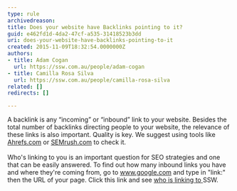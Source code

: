 ```yaml
---
type: rule
archivedreason: 
title: Does your website have Backlinks pointing to it?
guid: e462fd1d-4da2-47cf-a535-31418523b3dd
uri: does-your-website-have-backlinks-pointing-to-it
created: 2015-11-09T18:32:54.0000000Z
authors:
- title: Adam Cogan
  url: https://ssw.com.au/people/adam-cogan
- title: Camilla Rosa Silva
  url: https://ssw.com.au/people/camilla-rosa-silva
related: []
redirects: []

---
```



<div>​A backlink is any “incoming” or “inbound” link to your website. Besides the total number of backlinks directing people to your website, the relevance of these links is also important. Quality is key. We suggest using tools like <a href="https&#58;//ahrefs.com/">Ahrefs.com</a> or <a href="https&#58;//www.semrush.com/">SEMrush.com</a> to check it.<br></div><div><br></div><div>Who's linking to you is an important question for SEO strategies and one that can be easily answered. To find out how many inbound links you have and where they're coming from, go to <a href="https&#58;//www.google.com/">www.google.com​</a> and type in &quot;link&#58;&quot; then the URL of your page. Click this link and&#160;see <a href="https&#58;//www.google.com/?gfe_rd=cr&amp;ei=rps7VumlEIGC8QfOwKeICA&amp;gws_rd=cr&amp;fg=1#safe=off&amp;q=link&#58;http&#58;//www.ssw.com.au" target="_blank">who is linking to&#160;</a>SSW.<br></div>
<br><excerpt class='endintro'></excerpt><br>



